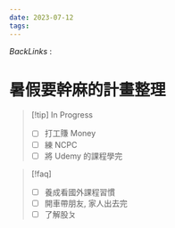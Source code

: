 ```yaml
---
date: 2023-07-12
tags: 
--- 
```

*BackLinks* : 
# 暑假要幹麻的計畫整理
> [!tip] In Progress
> - [ ] 打工賺 Money 
> - [ ] 練 NCPC
> - [ ] 將 Udemy 的課程學完

> [!faq]
>  - [ ] 養成看國外課程習慣
>  - [ ] 開車帶朋友, 家人出去完
>  - [ ] 了解股ㄆ
